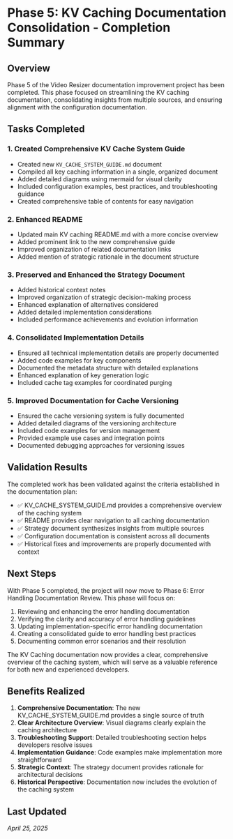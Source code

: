 # Phase 5: KV Caching Documentation Consolidation - Completion Summary

## Overview

Phase 5 of the Video Resizer documentation improvement project has been completed. This phase focused on streamlining the KV caching documentation, consolidating insights from multiple sources, and ensuring alignment with the configuration documentation.

## Tasks Completed

### 1. Created Comprehensive KV Cache System Guide

- Created new `KV_CACHE_SYSTEM_GUIDE.md` document
- Compiled all key caching information in a single, organized document
- Added detailed diagrams using mermaid for visual clarity
- Included configuration examples, best practices, and troubleshooting guidance
- Created comprehensive table of contents for easy navigation

### 2. Enhanced README

- Updated main KV caching README.md with a more concise overview
- Added prominent link to the new comprehensive guide
- Improved organization of related documentation links
- Added mention of strategic rationale in the document structure

### 3. Preserved and Enhanced the Strategy Document

- Added historical context notes
- Improved organization of strategic decision-making process
- Enhanced explanation of alternatives considered
- Added detailed implementation considerations
- Included performance achievements and evolution information

### 4. Consolidated Implementation Details

- Ensured all technical implementation details are properly documented
- Added code examples for key components
- Documented the metadata structure with detailed explanations
- Enhanced explanation of key generation logic
- Included cache tag examples for coordinated purging

### 5. Improved Documentation for Cache Versioning

- Ensured the cache versioning system is fully documented
- Added detailed diagrams of the versioning architecture
- Included code examples for version management
- Provided example use cases and integration points
- Documented debugging approaches for versioning issues

## Validation Results

The completed work has been validated against the criteria established in the documentation plan:

- ✅ KV_CACHE_SYSTEM_GUIDE.md provides a comprehensive overview of the caching system
- ✅ README provides clear navigation to all caching documentation
- ✅ Strategy document synthesizes insights from multiple sources
- ✅ Configuration documentation is consistent across all documents
- ✅ Historical fixes and improvements are properly documented with context

## Next Steps

With Phase 5 completed, the project will now move to Phase 6: Error Handling Documentation Review. This phase will focus on:

1. Reviewing and enhancing the error handling documentation
2. Verifying the clarity and accuracy of error handling guidelines
3. Updating implementation-specific error handling documentation
4. Creating a consolidated guide to error handling best practices
5. Documenting common error scenarios and their resolution

The KV Caching documentation now provides a clear, comprehensive overview of the caching system, which will serve as a valuable reference for both new and experienced developers.

## Benefits Realized

1. **Comprehensive Documentation**: The new KV_CACHE_SYSTEM_GUIDE.md provides a single source of truth
2. **Clear Architecture Overview**: Visual diagrams clearly explain the caching architecture
3. **Troubleshooting Support**: Detailed troubleshooting section helps developers resolve issues
4. **Implementation Guidance**: Code examples make implementation more straightforward
5. **Strategic Context**: The strategy document provides rationale for architectural decisions
6. **Historical Perspective**: Documentation now includes the evolution of the caching system

## Last Updated

*April 25, 2025*